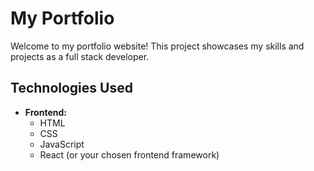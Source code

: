 # My Portfolio

Welcome to my portfolio website! This project showcases my skills and projects as a full stack developer.

## Technologies Used

- **Frontend:**
  - HTML
  - CSS
  - JavaScript
  - React (or your chosen frontend framework)
